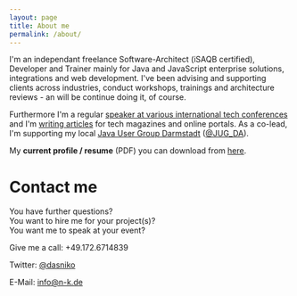 ```yaml
---
layout: page
title: About me
permalink: /about/
---
```


I'm an independant freelance Software-Architect (iSAQB certified), Developer and Trainer mainly for Java and JavaScript enterprise solutions, integrations and web development. I've been advising and supporting clients across industries, conduct workshops, trainings and architecture reviews - an will be continue doing it, of course.

Furthermore I'm a regular [speaker at various international tech conferences](/talks/) and I'm [writing articles](/publications/) for tech magazines and online portals. As a co-lead, I'm supporting my local [Java User Group Darmstadt](http://jug-da.de) ([@JUG_DA](https://twitter.com/JUG_DA)).

My **current profile / resume** (PDF) you can download from [here](https://www.dropbox.com/s/ma94uo1k7aelrtd/Beraterprofil_KoeblerNiko.pdf?dl=0).


# Contact me

You have further questions?  
You want to hire me for your project(s)?  
You want me to speak at your event?  

Give me a call: +49.172.6714839

Twitter: [@dasniko](https://twitter.com/dasniko)

E-Mail: [info@n-k.de](mailto:info@n-k.de)

